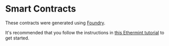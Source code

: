 # Smart Contracts

These contracts were generated using [Foundry](https://getfoundry.sh).

It's recommended that you follow the instructions in [this Ethermint tutorial](https://docs.celestia.org/developers/deploy-solidity-ethermint-foundry) to get started.
